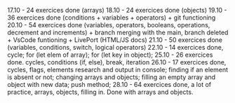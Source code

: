 17.10 - 24 exercices done (arrays)
18.10 - 24 exercices done (objects)
19.10 - 36 exercices done (conditions + variables + operators) + git functioning 
20.10 - 54 exercices done (variables, operators, booleans, operations, decrement and increments) + branch merging with the main, branch deleted + VsCode funtioning + LivePort (HTML/JS docs)
21.10 - 50 exercices done (variables, conditions, switch, logical operators)
22.10 - 14 exercices done, cycle; for (let elem of array); for (let key in object);
25.10 - 26 exercices done. cycles, conditions (if, else), break, iteration
26.10 - 17 exercices done, cycles, flags, elements research and output in console; finding if an element is absent or not; changing arrays and objects; filling an empty array and object with new data; push method;
28.10 - 64 exercices done, a lot of practice, arrays, objects, filling in. Done with arrays and objects.
